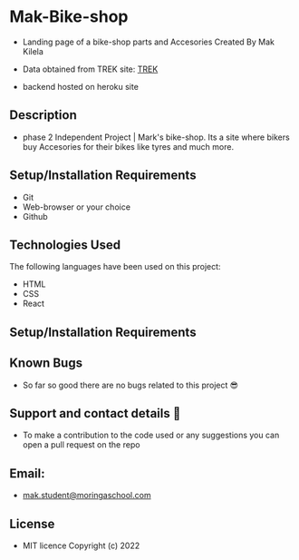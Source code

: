 # Mak-Bike-shop

* Landing page of a bike-shop parts and Accesories
Created By Mak Kilela

* Data obtained from TREK site: [TREK](https://www.trekbikes.com) 

* backend hosted on heroku site 

## Description
* phase 2 Independent Project | Mark's bike-shop. Its a site where bikers buy Accesories for their bikes like tyres and much more.

## Setup/Installation Requirements
* Git
* Web-browser or your choice
* Github

## Technologies Used
The following languages have been used on this project:

* HTML
* CSS
* React

## Setup/Installation Requirements


## Known Bugs
* So far so good there are no bugs related to this project 😎

## Support and contact details 🙂
* To make a contribution to the code used or any suggestions you can open a pull request on the repo

## Email:
* mak.student@moringaschool.com

## License
* MIT licence Copyright (c) 2022 


